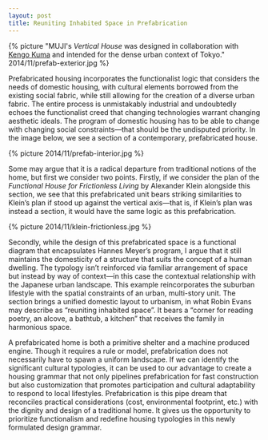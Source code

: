 ```yaml
---
layout: post
title: Reuniting Inhabited Space in Prefabrication
---
```


{% picture "MUJI's *Vertical House* was designed in collaboration with [Kengo Kuma](http://kkaa.co.jp) and intended for the dense urban context of Tokyo." 2014/11/prefab-exterior.jpg %} 

Prefabricated housing incorporates the functionalist logic that considers the needs of domestic housing, with cultural elements borrowed from the existing social fabric, while still allowing for the creation of a diverse urban fabric. The entire process is unmistakably industrial and undoubtedly echoes the functionalist creed that changing technologies warrant changing aesthetic ideals. The program of domestic housing has to be able to change with changing social constraints—that should be the undisputed priority. In the image below, we see a section of a contemporary, prefabricated house.

{% picture 2014/11/prefab-interior.jpg %} 

Some may argue that it is a radical departure from traditional notions of the home, but first we consider two points. 
Firstly, if we consider the plan of the *Functional House for Frictionless Living* by Alexander Klein  alongside this section, we see that this prefabricated unit bears striking similarities to Klein’s plan if stood up against the vertical axis—that is, if Klein’s plan was instead a section, it would have the same logic as this prefabrication.

{% picture 2014/11/klein-frictionless.jpg %} 
 
Secondly, while the design of this prefabricated space is a functional diagram  that encapsulates Hannes Meyer’s program, I argue that it still maintains the domesticity of a structure that suits the concept of a human dwelling. The typology isn’t reinforced via familiar arrangement of space but instead by way of context—in this case the contextual relationship with the Japanese urban landscape. This example reincorporates the suburban lifestyle with the spatial constraints of an urban, multi-story unit. The section brings a unified domestic layout to urbanism, in what Robin Evans may describe as “reuniting inhabited space”.  It bears a “corner for reading poetry, an alcove, a bathtub, a kitchen” that receives the family in harmonious space.

A prefabricated home is both a primitive shelter and a machine produced engine. Though it requires a rule or model, prefabrication does not necessarily have to spawn a uniform landscape. If we can identify the significant cultural typologies, it can be used to our advantage to create a housing grammar that not only pipelines prefabrication for fast construction but also customization that promotes participation and cultural adaptability to respond to local lifestyles. Prefabrication is this pipe dream that reconciles practical considerations (cost, environmental footprint, etc.) with the dignity and design of a traditional home. It gives us the opportunity to prioritize functionalism and redefine housing typologies in this newly formulated design grammar.
